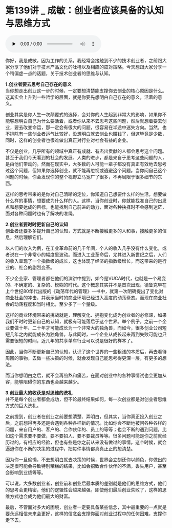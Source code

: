 # 第139讲 _ 成敏：创业者应该具备的认知与思维方式

<audio id="audio" title="第139讲 | 成敏：创业者应该具备的认知与思维方式" controls="" preload="none"><source id="mp3" src="https://static001.geekbang.org/resource/audio/27/5c/2707879db490526b0ab0cd8f9af2745c.mp3"></audio>

你好，我是成敏，因为工作的关系，我经常会接触到不少的技术创业者，之前跟大家分享了他们对于技术产品文化的吐槽以及相应的应对策略。今天想跟大家分享一个稍偏虚一点的话题，关于技术创业者的思维与认知。

**1.创业者要去思考自己存在的意义**<br>
当你想走出创业这一步的时候，一定要想清楚能支撑你去创业的核心原因是什么。这其实会上升到一些哲学的层面，就是你要先想明白自己存在的意义，活着的意义。

创业其实是你人生一次颠覆式的选择，会对你的人生起到非常大的影响，如果你不能够想明白自己为什么要活着，或者你从来不去思考这些问题，然后就想着要去创业，要去改变命运，那一定会有很大的问题，很容易在半途中迷失方向。当然，也不排除有一些创业者运气比较好，没想明白就去创业也赚钱了，但这毕竟是少数，同时，这样的创业者也很难做出真正对行业对社会有益的企业。

不仅是创业，几乎所有的领域中真正有成就、有杰出贡献的人都会思考这个问题。甚至于我们今天看到的社会的发展、人类的进步，都是来自于思考这些问题的人，是由他们带动的。然而在现实中，大多数的人可能一辈子都没有真正有效地去思考过这个问题，但如果你选择创业，就不能再忽视或逃避这个问题。当你问自己这个问题的时候，你会发现你的整个视野立马宽广了很多，不再局限于很多细节的东西。

这样的思考带来的是你对自己清晰的定位，你知道自己想要什么样的生活，想要做什么样的事情，想要成为什么样的人。这样，当你创业时，你就能找准自己的出发点和想要达成的目标，也能找到自己前进的动力，面对各种抉择时不会感到迷茫，面对各种问题时也有了解决的准绳。

**2.创业者要时时更新自己的认知**<br>
创业者还要多多提升自己的认知，方式就是不断接触更多的人和事，接触更多的信息，然后理解它们。

以人们的收入为例，在工业革命前的几千年间，个人的收入几乎没有什么变化，或者说在一个非常小的幅度里波动。而进入工业革命后，尤其进入新世纪之后，人们的收入呈现了一个指数级的成长，这也体现了经济的指数级增长，而这带来的是行业的、社会的剧烈变革。

不少企业家、管理者都在他们的演讲中提到，如今是VUCA时代，也就是一个易变的、不确定的、复杂的、模糊的时代。这个概念其实并不是首次出现，德鲁克早在上个世纪80年代出版的《动荡年代的管理》一书中，就第一次明确提出了变化对商业社会的冲击，并表示当时的商业环境已经进入高度的动荡紊态。而现在商业社会的动荡程度和当时相比，至少多了一个量级。

这样的商业环境带来的挑战就是，理解变化、拥抱变化成为创业者的必修课，如果我们不时时更新自己的认知，就极有可能落后于这个世界。举个例子，之前一个企业要做十年、二十年才可能成长为一个非常大的独角兽，而如今，很多创业公司短短几年之内就能成长为独角兽。与此同时，一个企业从成长起来再到失败可能也只需要很短的时间，近几年的共享单车行业可以说是很好的样本了。

因此，当你不断更新自己的认知，认识了这个世界的一些粗浅的本质后，再去看待周围的事物，去做一些决策的时候，就会发现自己能思考得更深一层，有更多的想法。

而当你想明白之后，就不会再煎熬和痛苦，在面对创业中的各种事情试也会更加从容，能够阻碍你的东西也会越来越少。

**3.创业最大的收获是对思维的洗礼**<br>
并不是每个创业者都会成功，但不论最终结果如何，每一次创业都是对创业者思维方式的巨大洗礼。

之前提到，创业者在创业之前要想清楚、弄明白，但其实，当你真正投入创业之后，之前想得再多还是会遇到各种各样新的情况。比如你会不断地被问各种各样的问题，来自用户的、客户的、合作伙伴的、员工的等等；也会不断的遇到问题，比如这个需求要不要做，要不要招人、要不要裁员等等。很多问题可能是你之前就经历过的，有相应的经验，但也有些是你之前从来没有做过的事情。这个时候，就会逼迫你在不断的决策的过程中，把每件事情都真真正正的想清楚。

因为你一旦偷懒，不去想明白就去决策的时候，世界会立刻还你以颜色，你做出的决定很可能会导致特别糟糕的结果，比如会招致合作伙伴的不满，丢失用户，甚至会影响到业绩等等。

可以说，大多数创业者，创业前和创业后最本质的差别就是他们的思维方式，他们的思考会更精密，他们的逻辑性会越来越强。即使他们最后创业失败了，这样的思维方式也会成为他们最大的财富。

最后，不管面对多大的困境，创业者一定要具备某些信念，其中最重要的一点就是要永远相信未来会更好，这样的信念会支撑你面对创业过程中的任何困难，支撑你走下去。


